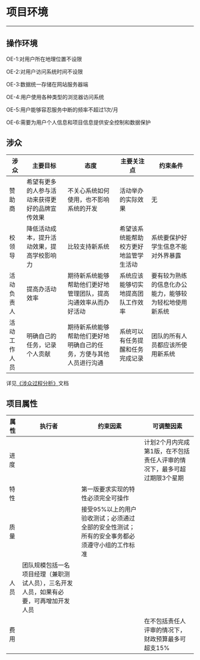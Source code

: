 # 项目环境

---

## 操作环境

OE-1:对用户所在地理位置不设限

OE-2:对用户访问系统时间不设限

OE-3:数据统一存储在网站服务器端

OE-4:用户使用各种类型的浏览器访问系统

OE-5:用户能够容忍服务中断的频率不超过1次\/月

OE-6:需要为用户个人信息和项目信息提供安全控制和数据保护

## 涉众

| 涉众 | 主要目标 | 态度 | 主要关注点 | 约束条件 |
| --- | --- | --- | --- | --- |
| 赞助商 | 希望有更多的人参与活动来获得更好的品牌宣传效果 | 不关心系统如何使用，也不影响系统的开发 | 活动举办的实际效果 | 无 |
| 校领导 | 降低活动成本，提升活动效果，提高学校影响力 | 比较支持新系统 | 希望该系统能帮助校方更好地监管学生活动 | 系统要保护好学生信息不能对外界暴露 |
| 活动负责人 | 提高办活动效率 | 期待新系统能够帮助他们更好地管理团队，提高沟通效率从而办好活动 | 系统应该能够切实地提高团队工作效率 | 要有较为熟练的信息化办公能力，能够较为轻松地使用新系统 |
| 活动工作人员 | 明确自己的任务，记录个人贡献 | 期待新系统能够帮助他们更好地明确自己的任务，方便与其他人员进行沟通 | 系统可以有任务提醒和任务完成记录 | 团队的所有人员都应该所使用新系统 |

详见[《涉众过程分析》](https://120.27.117.222/stakeholderAnalysis/)文档

## 项目属性

|属性|执行者|约束因素|可调整因素|
| --- |---|---|---|
|进度|||计划2个月内完成第1版，在不包括责任人评审的情况下，最多可超过期限3个星期|
|特性||第一版要求实现的特性必须完全可操作||
|质量||接受95%以上的用户验收测试；必须通过全部的安全性测试；所有的安全事务都必须遵守小组的工作标准||
|人员|团队规模包括一名项目经理（兼职测试人员），三名开发人员，如果有必要，可再增加开发人员|||
|费用|||在不包括责任人评审的情况下，财政预算最多可超支15%|